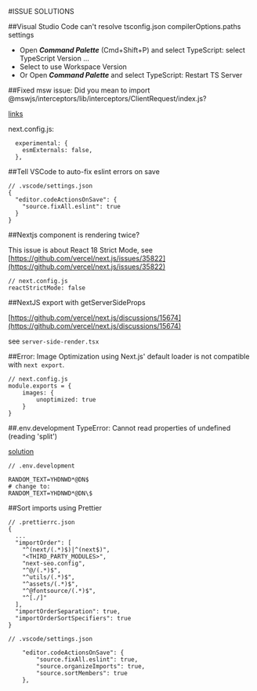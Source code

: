 #ISSUE SOLUTIONS

##Visual Studio Code can't resolve tsconfig.json compilerOptions.paths settings

- Open **_Command Palette_** (Cmd+Shift+P) and select TypeScript: select TypeScript Version ...
- Select to use Workspace Version
- Or Open **_Command Palette_** and select TypeScript: Restart TS Server

##Fixed msw issue: Did you mean to import @mswjs/interceptors/lib/interceptors/ClientRequest/index.js?

[links](https://pullanswer.com/questions/with-msw-unhandledrejection-error-err_unsupported_dir_import)

next.config.js:

```
  experimental: {
    esmExternals: false,
  },
```

##Tell VSCode to auto-fix eslint errors on save

```
// .vscode/settings.json
{
  "editor.codeActionsOnSave": {
    "source.fixAll.eslint": true
  }
}
```

##Nextjs component is rendering twice?

This issue is about React 18 Strict Mode, see [https://github.com/vercel/next.js/issues/35822](https://github.com/vercel/next.js/issues/35822)

```
// next.config.js
reactStrictMode: false
```

##NextJS export with getServerSideProps

[https://github.com/vercel/next.js/discussions/15674](https://github.com/vercel/next.js/discussions/15674)

see `server-side-render.tsx`

##Error: Image Optimization using Next.js' default loader is not compatible with `next export`.

```
// next.config.js
module.exports = {
    images: {
        unoptimized: true
    }
}
```

##.env.development TypeError: Cannot read properties of undefined (reading 'split')

[solution](https://github.com/motdotla/dotenv-expand/issues/65)

```
// .env.development

RANDOM_TEXT=YHDNWD*@DN$
# change to:
RANDOM_TEXT=YHDNWD*@DN\$
```

##Sort imports using Prettier

```
// .prettierrc.json
{
  ...
  "importOrder": [
    "^(next/(.*)$)|^(next$)",
    "<THIRD_PARTY_MODULES>",
    "next-seo.config",
    "^@/(.*)$",
    "^utils/(.*)$",
    "^assets/(.*)$",
    "^@fontsource/(.*)$",
    "^[./]"
  ],
  "importOrderSeparation": true,
  "importOrderSortSpecifiers": true
}
```

```
// .vscode/settings.json

    "editor.codeActionsOnSave": {
        "source.fixAll.eslint": true,
        "source.organizeImports": true,
        "source.sortMembers": true
    },
```
